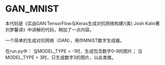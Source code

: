 # GAN_MNIST
本代码是《实战GAN:TensorFlow与Keras生成对抗网络构建/(美) Josh Kalin著 刘梦馨译》中讲解的代码，稍加了一点内容。

一个简单的生成对抗网络（GAN），用作MNIST数字生成器。

在run.py中：
当MODEL_TYPE = -1时，生成包含数字0-9的图片；
当MODEL_TYPE = 3时，只生成数字3的图片，以此类推。
